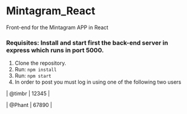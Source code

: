 # Mintagram_React
Front-end for the Mintagram APP in React

### Requisites: Install and start first the back-end server in express which runs in port 5000.

1. Clone the repository.
2. Run: `npm install`
3. Run: `npm start`
4. In order to post you must log in using one of the following two users

| @timbr | 12345 |

| @Phant | 67890 |

